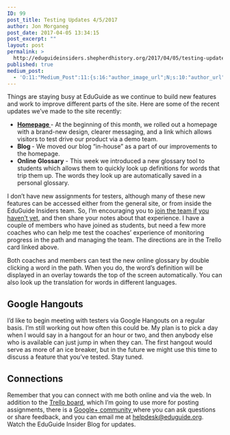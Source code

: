 ```yaml
---
ID: 99
post_title: Testing Updates 4/5/2017
author: Jon Morganeg
post_date: 2017-04-05 13:34:15
post_excerpt: ""
layout: post
permalink: >
  http://eduguideinsiders.shepherdhistory.org/2017/04/05/testing-updates-452017/
published: true
medium_post:
  - 'O:11:"Medium_Post":11:{s:16:"author_image_url";N;s:10:"author_url";N;s:11:"byline_name";N;s:12:"byline_email";N;s:10:"cross_link";N;s:2:"id";N;s:21:"follower_notification";N;s:7:"license";N;s:14:"publication_id";N;s:6:"status";N;s:3:"url";N;}'
---
```

Things are staying busy at EduGuide as we continue to build new features and work to improve different parts of the site. Here are some of the recent updates we’ve made to the site recently:
<ul>
 	<li><a href="https://trello.com/c/wL96a1vp"><b>Homepage </b></a>- At the beginning of this month, we rolled out a homepage with a brand-new design, clearer messaging, and a link which allows visitors to test drive our product via a demo team.</li>
 	<li><b>Blog </b>- We moved our blog “in-house” as a part of our improvements to the homepage.</li>
 	<li><b>Online Glossary</b> - This week we introduced a new glossary tool to students which allows them to quickly look up definitions for words that trip them up. The words they look up are automatically saved in a personal glossary.</li>
</ul>
I don’t have new assignments for testers, although many of these new features can be accessed either from the general site, or from inside the EduGuide Insiders team. So, I’m encouraging you to <a href="https://trello.com/c/9jBMPzSJ">join the team if you haven’t yet</a>, and then share your notes about that experience. I have a couple of members who have joined as students, but need a few more coaches who can help me test the coaches’ experience of monitoring progress in the path and managing the team. The directions are in the Trello card linked above.

Both coaches and members can test the new online glossary by double clicking a word in the path. When you do, the word’s definition will be displayed in an overlay towards the top of the screen automatically. You can also look up the translation for words in different languages.
<h2>Google Hangouts</h2>
I’d like to begin meeting with testers via Google Hangouts on a regular basis. I’m still working out how often this could be. My plan is to pick a day when I would say in a hangout for an hour or two, and then anybody else who is available can just jump in when they can. The first hangout would serve as more of an ice breaker, but in the future we might use this time to discuss a feature that you’ve tested. Stay tuned.
<h2>Connections</h2>
Remember that you can connect with me both online and via the web. In addition to the <a href="https://trello.com/b/3CF4rGh2">Trello board</a>, which I’m going to use more for posting assignments, there is a <a href="https://plus.google.com/b/102906894756847084014/communities/107310603151482085733">Google+ community </a>where you can ask questions or share feedback, and you can email me at <a href="mailto:helpdesk@eduguide.org">helpdesk@eduguide.org</a>. Watch the EduGuide Insider Blog for updates.